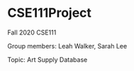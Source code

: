 # CSE111Project

Fall 2020 CSE111 

Group members: Leah Walker, Sarah Lee

Topic: Art Supply Database

